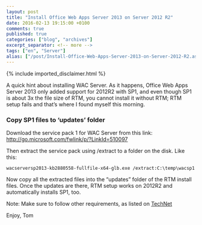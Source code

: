```yaml
---
layout: post
title: "Install Office Web Apps Server 2013 on Server 2012 R2"
date: 2016-02-13 19:15:00 +0100
comments: true
published: true
categories: ["blog", "archives"]
excerpt_separator: <!-- more -->
tags: ["en", "Server"]
alias: ["/post/Install-Office-Web-Apps-Server-2013-on-Server-2012-R2.aspx", "/post/install-office-web-apps-server-2013-on-server-2012-r2.aspx"]
---
```

<!-- more -->
{% include imported_disclaimer.html %}
<p>A quick hint about installing WAC Server. As it happens, Office Web Apps Server&nbsp;2013&nbsp;only added support for 2012R2 with SP1, and even though SP1 is about 3x the file size of RTM, you cannot install it without RTM;&nbsp;RTM setup fails and that’s where I found myself this morning. <h3>Copy SP1 files to ‘updates’ folder</h3> <p>Download the service pack 1 for WAC Server from this link: <a href="http://go.microsoft.com/fwlink/p/?LinkId=510097">http://go.microsoft.com/fwlink/p/?LinkId=510097</a> <p>Then extract the service pack using /extract to a folder on the disk. Like this:  <p><code>wacserversp2013-kb2880558-fullfile-x64-glb.exe /extract:C:\temp\wacsp1</code></p> <p>Now copy all the extracted files into the “updates” folder of the RTM install files. Once the updates are there, RTM setup works on 2012R2 and automatically installs SP1, too. <p>Note: Make sure to follow other requirements, as listed on <a href="https://technet.microsoft.com/en-us/library/jj219435" target="_blank">TechNet</a> <p>Enjoy, Tom </p>
